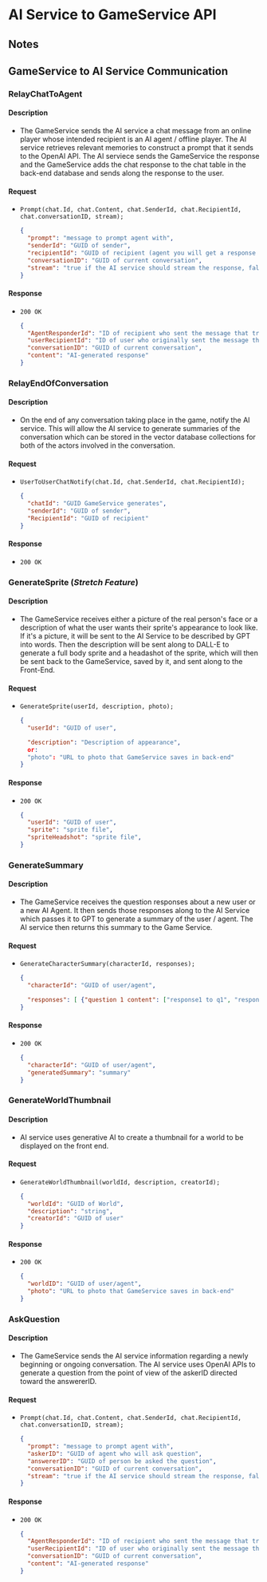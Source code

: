 # AI Service to GameService API

## Notes

## GameService to AI Service Communication

### RelayChatToAgent

#### Description

- The GameService sends the AI service a chat message from an online player whose intended recipient is an AI agent / offline player. The AI service retrieves relevant memories to construct a prompt that it sends to the OpenAI API. The AI serviece sends the GameService the response and the GameService adds the chat response to the chat table in the back-end database and sends along the response to the user.

#### Request

- `Prompt(chat.Id, chat.Content, chat.SenderId, chat.RecipientId, chat.conversationID, stream);`

  ```json
  {
    "prompt": "message to prompt agent with",
    "senderId": "GUID of sender",
    "recipientId": "GUID of recipient (agent you will get a response from)",
    "conversationID": "GUID of current conversation",
    "stream": "true if the AI service should stream the response, false otherwise"
  }
  ```

#### Response

- `200 OK`

  ```json
  {
    "AgentResponderId": "ID of recipient who sent the message that triggered the response",
    "userRecipientId": "ID of user who originally sent the message that triggered this incoming",
    "conversationID": "GUID of current conversation",
    "content": "AI-generated response"
  }
  ```

### RelayEndOfConversation

#### Description 

- On the end of any conversation taking place in the game, notify the AI service. This will allow the AI service to generate summaries of the conversation which can be stored in the vector database collections for both of the actors involved in the conversation.

#### Request

- `UserToUserChatNotify(chat.Id, chat.SenderId, chat.RecipientId);`

  ```json
  {
    "chatId": "GUID GameService generates",
    "senderId": "GUID of sender",
    "RecipientId": "GUID of recipient"
  }
  ```

#### Response

- `200 OK`

### GenerateSprite (*Stretch Feature*)

#### Description

- The GameService receives either a picture of the real person's face or a description of what the user wants their sprite's appearance to look like. If it's a picture, it will be sent to the AI Service to be described by GPT into words. Then the description will be sent along to DALL-E to generate a full body sprite and a headashot of the sprite, which will then be sent back to the GameService, saved by it, and sent along to the Front-End.

#### Request

- `GenerateSprite(userId, description, photo);`

  ```json
  {
    "userId": "GUID of user",

    "description": "Description of appearance",
    or:
    "photo": "URL to photo that GameService saves in back-end"
  }
  ```

#### Response

- `200 OK`
  ```json
  {
    "userId": "GUID of user",
    "sprite": "sprite file",
    "spriteHeadshot": "sprite file",
  }
  ```

### GenerateSummary

#### Description

- The GameService receives the question responses about a new user or a new AI Agent. It then sends those responses along to the AI Service which passes it to GPT to generate a summary of the user / agent. The AI service then returns this summary to the Game Service.

#### Request

- `GenerateCharacterSummary(characterId, responses);`
  ```json
  {
    "characterId": "GUID of user/agent",

    "responses": [ {"question 1 content": ["response1 to q1", "response2 to q1"] }, {"question 2 content": ["response1 to q2", "response2 to q2" ] } ]
  }
  ```

#### Response

- `200 OK`
  ```json
  {
    "characterId": "GUID of user/agent",
    "generatedSummary": "summary"
  }
  ```

### GenerateWorldThumbnail

#### Description

- AI service uses generative AI to create a thumbnail for a world to be displayed on the front end.

#### Request

- `GenerateWorldThumbnail(worldId, description, creatorId);`

  ```json
  {
    "worldId": "GUID of World",
    "description": "string",
    "creatorId": "GUID of user"
  }
  ```

#### Response

- `200 OK`
  ```json
  {
    "worldID": "GUID of user/agent",
    "photo": "URL to photo that GameService saves in back-end"
  }
  ```


### AskQuestion

#### Description

- The GameService sends the AI service information regarding a newly beginning or ongoing conversation. The AI service uses OpenAI APIs to generate a question from the point of view of the askerID directed toward the answererID.

#### Request

- `Prompt(chat.Id, chat.Content, chat.SenderId, chat.RecipientId, chat.conversationID, stream);`

  ```json
  {
    "prompt": "message to prompt agent with",
    "askerID": "GUID of agent who will ask question",
    "answererID": "GUID of person be asked the question",
    "conversationID": "GUID of current conversation",
    "stream": "true if the AI service should stream the response, false otherwise"
  }
  ```

#### Response

- `200 OK`

  ```json
  {
    "AgentResponderId": "ID of recipient who sent the message that triggered the response",
    "userRecipientId": "ID of user who originally sent the message that triggered this incoming",
    "conversationID": "GUID of current conversation",
    "content": "AI-generated response"
  }
  ```